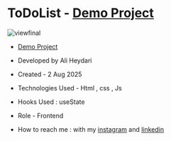 # ToDoList - [Demo Project](https://aliheydarii.github.io/ToDoList/)

![viewfinal](https://github.com/user-attachments/assets/e3cbcbcb-78ef-49ff-a91f-aa035fbf7785)

- [Demo Project](https://aliheydarii.github.io/ToDoList/)

- Developed by Ali Heydari

- Created - 2 Aug 2025

- Technologies Used - Html , css , Js

- Hooks Used : useState 

- Role - Frontend

- How to reach me : with my [instagram](https://www.instagram.com/alifront_com/) and [linkedin](https://www.linkedin.com/in/ali-heydari-3567b2191/)
